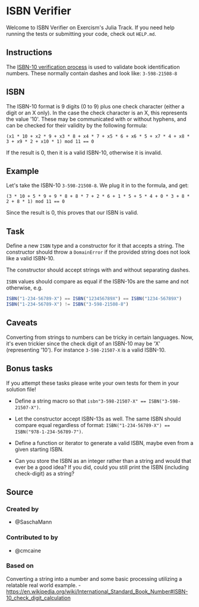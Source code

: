 # ISBN Verifier

Welcome to ISBN Verifier on Exercism's Julia Track.
If you need help running the tests or submitting your code, check out `HELP.md`.

## Instructions

The [ISBN-10 verification process](https://en.wikipedia.org/wiki/International_Standard_Book_Number) is used to validate book identification
numbers. These normally contain dashes and look like: `3-598-21508-8`

## ISBN

The ISBN-10 format is 9 digits (0 to 9) plus one check character (either a digit or an X only). In the case the check character is an X, this represents the value '10'. These may be communicated with or without hyphens, and can be checked for their validity by the following formula:

```
(x1 * 10 + x2 * 9 + x3 * 8 + x4 * 7 + x5 * 6 + x6 * 5 + x7 * 4 + x8 * 3 + x9 * 2 + x10 * 1) mod 11 == 0
```

If the result is 0, then it is a valid ISBN-10, otherwise it is invalid.

## Example

Let's take the ISBN-10 `3-598-21508-8`. We plug it in to the formula, and get:
```
(3 * 10 + 5 * 9 + 9 * 8 + 8 * 7 + 2 * 6 + 1 * 5 + 5 * 4 + 0 * 3 + 8 * 2 + 8 * 1) mod 11 == 0
```

Since the result is 0, this proves that our ISBN is valid.

## Task

Define a new `ISBN` type and a constructor for it that accepts a string.
The constructor should throw a `DomainError` if the provided string does not look like a valid ISBN-10.

The constructor should accept strings with and without separating dashes.

`ISBN` values should compare as equal if the ISBN-10s are the same and not otherwise, e.g.

```jl
ISBN("1-234-56789-X") == ISBN("123456789X") == ISBN("1234-56789X")
ISBN("1-234-56789-X") != ISBN("3-598-21508-8")
```

## Caveats

Converting from strings to numbers can be tricky in certain languages.
Now, it's even trickier since the check digit of an ISBN-10 may be 'X' (representing '10'). For instance `3-598-21507-X` is a valid ISBN-10.

## Bonus tasks

If you attempt these tasks please write your own tests for them in your solution file!

* Define a string macro so that `isbn"3-598-21507-X" == ISBN("3-598-21507-X")`.

* Let the constructor accept ISBN-13s as well. The same ISBN should compare equal regardless of format: `ISBN("1-234-56789-X") == ISBN("978-1-234-56789-7")`.

* Define a function or iterator to generate a valid ISBN, maybe even from a given starting ISBN.

* Can you store the ISBN as an integer rather than a string and would that ever be a good idea? If you did, could you still print the ISBN (including check-digit) as a string?

## Source

### Created by

- @SaschaMann

### Contributed to by

- @cmcaine

### Based on

Converting a string into a number and some basic processing utilizing a relatable real world example. - https://en.wikipedia.org/wiki/International_Standard_Book_Number#ISBN-10_check_digit_calculation